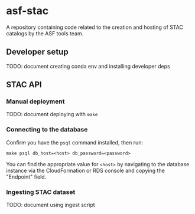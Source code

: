 # asf-stac

A repository containing code related to the creation and hosting of STAC catalogs by the ASF tools team.

## Developer setup

TODO: document creating conda env and installing developer deps

## STAC API

### Manual deployment

TODO: document deploying with `make`

### Connecting to the database

Confirm you have the `psql` command installed, then run:

```
make psql db_host=<host> db_password=<password>
```

You can find the appropriate value for `<host>` by navigating to the database instance via the CloudFormation or
RDS console and copying the "Endpoint" field.

### Ingesting STAC dataset

TODO: document using ingest script
